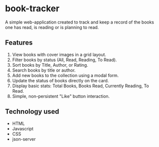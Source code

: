 # book-tracker
A simple web-application created to track and keep a record of the books one has read, is reading or is planning to read.

## Features
1. View books with cover images in a grid layout.
2. Filter books by status (All, Read, Reading, To Read).
3. Sort books by Title, Author, or Rating.
4. Search books by title or author.
5. Add new books to the collection using a modal form.
6. Update the status of books directly on the card.
7. Display basic stats: Total Books, Books Read, Currently Reading, To Read.
8. Simple, non-persistent "Like" button interaction.

## Technology used

* HTML
* Javascript
* CSS
* json-server